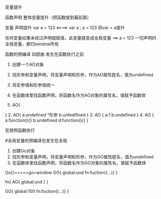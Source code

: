 变量提升

函数声明  整体变量提升（把函数放到最前面）

变量      声明提升 var a = 123 <====> var a ; a = 123
                  将var = a提升

任何变量如果未经过声明就赋值，此变量就变成全局变量  ==> a = 123
一切声明的全局变量，都归window所有


函数的预编译  四部曲 发生在函数执行之前
1. 创建一个AO对象
2. 找形参和变量声明，将变量声明和形参，作为AO属性姓名，值为undefined
3. 将实参值和形参值统一  
4. 在函数体里找函数声明，将函数名作为AO对象的属性名，值赋予函数体

1. AO{

}
2. AO{
    a:undefined *形参
    b:unfedifined
}
3. AO {
    a:1
    b:undefined
}
4. AO {
    a:function(){}
    b:undefined
    d:function(){}
}

在按照函数执行

#全局变量的预编译也发生在全局
1. 创建Go对象
2. 找形参和变量声明，将变量声明和形参，作为GO属性姓名，值为undefined
3. 在函数体里找函数声明，将函数名作为GO对象的属性名，值赋予函数体

Go{}=====go=window
GO{
    global:und
    fn:fuction{(...)}
}

fn{
    AO{
        global:und
    }
}

GO{
    global:100
    fn:fuction{(...)}
}